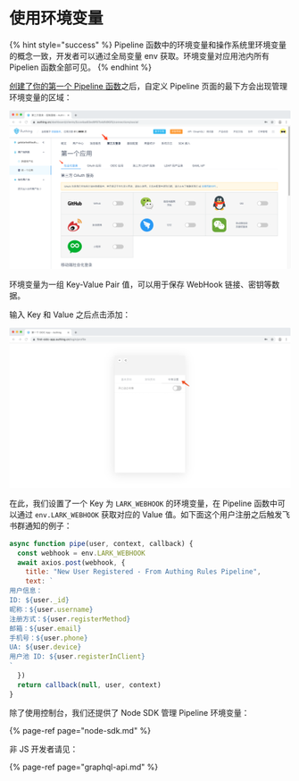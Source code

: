 # 使用环境变量

{% hint style="success" %}
Pipeline 函数中的环境变量和操作系统里环境变量的概念一致，开发者可以通过全局变量 env 获取。环境变量对应用池内所有 Pipelien 函数全部可见。
{% endhint %}

[创建了你的第一个 Pipeline 函数](write-your-first-pipeline-function.md)之后，自定义 Pipeline 页面的最下方会出现管理环境变量的区域：

![](../../.gitbook/assets/image%20%28340%29.png)

环境变量为一组 Key-Value Pair 值，可以用于保存 WebHook 链接、密钥等数据。

输入 Key  和 Value  之后点击添加：

![](../../.gitbook/assets/image%20%28230%29.png)

在此，我们设置了一个 Key 为 `LARK_WEBHOOK` 的环境变量，在 Pipeline 函数中可以通过 `env.LARK_WEBHOOK` 获取对应的 Value 值。如下面这个用户注册之后触发飞书群通知的例子：

```javascript
async function pipe(user, context, callback) {
  const webhook = env.LARK_WEBHOOK
  await axios.post(webhook, {
    title: "New User Registered - From Authing Rules Pipeline",
    text: `
用户信息：
ID: ${user._id}
昵称：${user.username}
注册方式：${user.registerMethod}
邮箱：${user.email}
手机号：${user.phone}
UA: ${user.device}
用户池 ID: ${user.registerInClient}
`
  })
  return callback(null, user, context)
}
```

除了使用控制台，我们还提供了 Node SDK 管理 Pipeline 环境变量：

{% page-ref page="node-sdk.md" %}

非 JS 开发者请见：

{% page-ref page="graphql-api.md" %}



